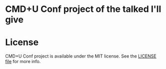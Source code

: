 # CMD+U Conf project of the talked I'll give

# License
CMD+U Conf project is available under the MIT license. See the [LICENSE file](https://github.com/Lascorbe/cmduconf-project/blob/master/LICENSE) for more info.


